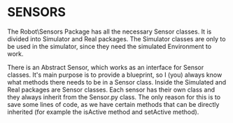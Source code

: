 # SENSORS
The Robot\Sensors Package has all the necessary Sensor classes. It is divided into Simulator and Real packages. The Simulator classes are only to be used in the simulator, since they need the simulated Environment to work.

There is an Abstract Sensor, which works as an interface for Sensor classes. It's main purpose is to provide a blueprint, so I (you) always know what methods there needs to be in a Sensor class. Inside the Simulated and Real packages are Sensor classes. Each sensor has their own class and they always inherit from the Sensor.py class. The only reason for this is to save some lines of code, as we have certain methods that can be directly inherited (for example the isActive method and setActive method).